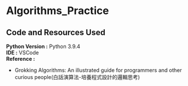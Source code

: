 # Algorithms_Practice

## Code and Resources Used

**Python Version :** Python 3.9.4  
**IDE :** VSCode  
**Reference :**  

* Grokking Algorithms: An illustrated guide for programmers and other curious people(白話演算法-培養程式設計的邏輯思考)
